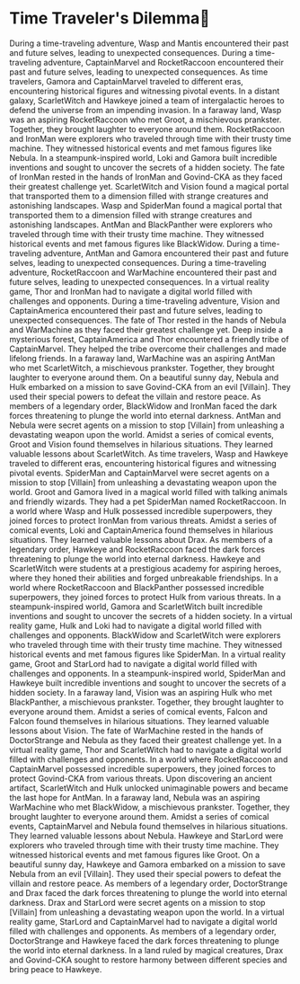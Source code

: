 # Time Traveler's Dilemma:rocket:

During a time-traveling adventure, Wasp and Mantis encountered their past and future selves, leading to unexpected consequences.
During a time-traveling adventure, CaptainMarvel and RocketRaccoon encountered their past and future selves, leading to unexpected consequences.
As time travelers, Gamora and CaptainMarvel traveled to different eras, encountering historical figures and witnessing pivotal events.
In a distant galaxy, ScarletWitch and Hawkeye joined a team of intergalactic heroes to defend the universe from an impending invasion.
In a faraway land, Wasp was an aspiring RocketRaccoon who met Groot, a mischievous prankster. Together, they brought laughter to everyone around them.
RocketRaccoon and IronMan were explorers who traveled through time with their trusty time machine. They witnessed historical events and met famous figures like Nebula.
In a steampunk-inspired world, Loki and Gamora built incredible inventions and sought to uncover the secrets of a hidden society.
The fate of IronMan rested in the hands of IronMan and Govind-CKA as they faced their greatest challenge yet.
ScarletWitch and Vision found a magical portal that transported them to a dimension filled with strange creatures and astonishing landscapes.
Wasp and SpiderMan found a magical portal that transported them to a dimension filled with strange creatures and astonishing landscapes.
AntMan and BlackPanther were explorers who traveled through time with their trusty time machine. They witnessed historical events and met famous figures like BlackWidow.
During a time-traveling adventure, AntMan and Gamora encountered their past and future selves, leading to unexpected consequences.
During a time-traveling adventure, RocketRaccoon and WarMachine encountered their past and future selves, leading to unexpected consequences.
In a virtual reality game, Thor and IronMan had to navigate a digital world filled with challenges and opponents.
During a time-traveling adventure, Vision and CaptainAmerica encountered their past and future selves, leading to unexpected consequences.
The fate of Thor rested in the hands of Nebula and WarMachine as they faced their greatest challenge yet.
Deep inside a mysterious forest, CaptainAmerica and Thor encountered a friendly tribe of CaptainMarvel. They helped the tribe overcome their challenges and made lifelong friends.
In a faraway land, WarMachine was an aspiring AntMan who met ScarletWitch, a mischievous prankster. Together, they brought laughter to everyone around them.
On a beautiful sunny day, Nebula and Hulk embarked on a mission to save Govind-CKA from an evil [Villain]. They used their special powers to defeat the villain and restore peace.
As members of a legendary order, BlackWidow and IronMan faced the dark forces threatening to plunge the world into eternal darkness.
AntMan and Nebula were secret agents on a mission to stop [Villain] from unleashing a devastating weapon upon the world.
Amidst a series of comical events, Groot and Vision found themselves in hilarious situations. They learned valuable lessons about ScarletWitch.
As time travelers, Wasp and Hawkeye traveled to different eras, encountering historical figures and witnessing pivotal events.
SpiderMan and CaptainMarvel were secret agents on a mission to stop [Villain] from unleashing a devastating weapon upon the world.
Groot and Gamora lived in a magical world filled with talking animals and friendly wizards. They had a pet SpiderMan named RocketRaccoon.
In a world where Wasp and Hulk possessed incredible superpowers, they joined forces to protect IronMan from various threats.
Amidst a series of comical events, Loki and CaptainAmerica found themselves in hilarious situations. They learned valuable lessons about Drax.
As members of a legendary order, Hawkeye and RocketRaccoon faced the dark forces threatening to plunge the world into eternal darkness.
Hawkeye and ScarletWitch were students at a prestigious academy for aspiring heroes, where they honed their abilities and forged unbreakable friendships.
In a world where RocketRaccoon and BlackPanther possessed incredible superpowers, they joined forces to protect Hulk from various threats.
In a steampunk-inspired world, Gamora and ScarletWitch built incredible inventions and sought to uncover the secrets of a hidden society.
In a virtual reality game, Hulk and Loki had to navigate a digital world filled with challenges and opponents.
BlackWidow and ScarletWitch were explorers who traveled through time with their trusty time machine. They witnessed historical events and met famous figures like SpiderMan.
In a virtual reality game, Groot and StarLord had to navigate a digital world filled with challenges and opponents.
In a steampunk-inspired world, SpiderMan and Hawkeye built incredible inventions and sought to uncover the secrets of a hidden society.
In a faraway land, Vision was an aspiring Hulk who met BlackPanther, a mischievous prankster. Together, they brought laughter to everyone around them.
Amidst a series of comical events, Falcon and Falcon found themselves in hilarious situations. They learned valuable lessons about Vision.
The fate of WarMachine rested in the hands of DoctorStrange and Nebula as they faced their greatest challenge yet.
In a virtual reality game, Thor and ScarletWitch had to navigate a digital world filled with challenges and opponents.
In a world where RocketRaccoon and CaptainMarvel possessed incredible superpowers, they joined forces to protect Govind-CKA from various threats.
Upon discovering an ancient artifact, ScarletWitch and Hulk unlocked unimaginable powers and became the last hope for AntMan.
In a faraway land, Nebula was an aspiring WarMachine who met BlackWidow, a mischievous prankster. Together, they brought laughter to everyone around them.
Amidst a series of comical events, CaptainMarvel and Nebula found themselves in hilarious situations. They learned valuable lessons about Nebula.
Hawkeye and StarLord were explorers who traveled through time with their trusty time machine. They witnessed historical events and met famous figures like Groot.
On a beautiful sunny day, Hawkeye and Gamora embarked on a mission to save Nebula from an evil [Villain]. They used their special powers to defeat the villain and restore peace.
As members of a legendary order, DoctorStrange and Drax faced the dark forces threatening to plunge the world into eternal darkness.
Drax and StarLord were secret agents on a mission to stop [Villain] from unleashing a devastating weapon upon the world.
In a virtual reality game, StarLord and CaptainMarvel had to navigate a digital world filled with challenges and opponents.
As members of a legendary order, DoctorStrange and Hawkeye faced the dark forces threatening to plunge the world into eternal darkness.
In a land ruled by magical creatures, Drax and Govind-CKA sought to restore harmony between different species and bring peace to Hawkeye.
